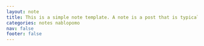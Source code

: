 ```yaml
---
layout: note
title: This is a simple note template. A note is a post that is typically short unstructured plain text, written & posted quickly, that has its own permalink page.
categories: notes nablopomo
nav: false
footer: false
---
```

